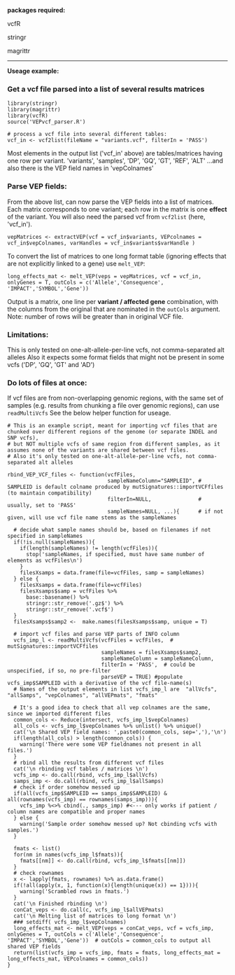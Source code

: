 **packages required:**

vcfR

stringr

magrittr

----

**Useage example:**

### Get a vcf file parsed into a list of several results matrices
```
library(stringr)
library(magrittr)
library(vcfR)
source('VEPvcf_parser.R')

# process a vcf file into several different tables:
vcf_in <- vcf2list(fileName = "variants.vcf", filterIn = 'PASS')
```
Most elements in the output list ('vcf_in' above) are tables/matrices having one row per variant.
'variants', 'samples', 'DP', 'GQ', 'GT', 'REF', 'ALT'
...and also there is the VEP field names in 'vepColnames'

### Parse VEP fields:
From the above list, can now parse the VEP fields into a list of matrices. Each matrix corresponds to one variant; each row in the matrix is one **effect** of the variant.
You will also need the parsed vcf from `vcf2list` (here, 'vcf_in').
```
vepMatrices <- extractVEP(vcf = vcf_in$variants, VEPcolnames = vcf_in$vepColnames, varHandles = vcf_in$variants$varHandle )
```

To convert the list of matrices to one long format table (ignoring effects that are not explicitly linked to a gene) use `melt_VEP`:
```
long_effects_mat <- melt_VEP(veps = vepMatrices, vcf = vcf_in, onlyGenes = T, outCols = c('Allele','Consequence', 'IMPACT','SYMBOL','Gene'))
```

Output is a matrix, one line per **variant / affected gene** combination, with the columns from the original that are nominated in the `outCols` argument.
Note: number of rows will be greater than in original VCF file.

### Limitations:
This is only tested on one-alt-allele-per-line vcfs, not comma-separated alt alleles
Also it expects some format fields that might not be present in some vcfs ('DP', 'GQ', 'GT' and 'AD') 

### Do lots of files at once:

If vcf files are from non-overlapping genomic regions, with the same set of samples (e.g. results from chunking a file over genomic regions), can use `readMultiVcfs`
See the below helper function for useage.


```
# This is an example script, meant for importing vcf files that are chunked over different regions of the genome (or separate INDEL and SNP vcfs), 
# but NOT multiple vcfs of same region from different samples, as it assumes none of the variants are shared between vcf files.
# Also it's only tested on one-alt-allele-per-line vcfs, not comma-separated alt alleles

rbind_VEP_VCF_files <- function(vcfFiles, 
                                sampleNameColumn="SAMPLEID", # SAMPLEID is default colname produced by mutSignatures::importVCFfiles (to maintain compatibility)
                                filterIn=NULL,               # usually, set to 'PASS'
                                sampleNames=NULL, ...){      # if not given, will use vcf file name stems as the sampleNames
  
  # decide what sample names should be, based on filenames if not specified in sampleNames
  if(!is.null(sampleNames)){
    if(length(sampleNames) != length(vcfFiles)){
      stop('sampleNames, if specified, must have same number of elements as vcfFiles\n')
    }
    filesXsamps = data.frame(file=vcfFiles, samp = sampleNames)
  } else {
    filesXsamps = data.frame(file=vcfFiles)
    filesXsamps$samp = vcfFiles %>%
      base::basename() %>%
      stringr::str_remove('.gz$') %>%
      stringr::str_remove('.vcf$')
  }
  filesXsamps$samp2 <-  make.names(filesXsamps$samp, unique = T)
  
  # import vcf files and parse VEP parts of INFO column
  vcfs_imp_l <- readMultiVcfs(vcfFiles = vcfFiles,  # mutSignatures::importVCFfiles
                              sampleNames = filesXsamps$samp2,
                              sampleNameColumn = sampleNameColumn,
                              filterIn = 'PASS',  # could be unspecified, if so, no pre-filter
                              parseVEP = TRUE) #populate vcfs_imp$SAMPLEID with a derivative of the vcf file-name(s)
  # Names of the output elements in list vcfs_imp_l are  "allVcfs", "allSamps", "vepColnames", "allVEPmats", "fmats"  
  
  # It's a good idea to check that all vep colnames are the same, since we imported different files
  common_cols <- Reduce(intersect, vcfs_imp_l$vepColnames)
  all_cols <- vcfs_imp_l$vepColnames %>% unlist() %>% unique()
  cat('\n Shared VEP field names: ',paste0(common_cols, sep=','),'\n')
  if(length(all_cols) > length(common_cols)) {
    warning('There were some VEP fieldnames not present in all files.')
  }
  # rbind all the results from different vcf files
  cat('\n rbinding vcf tables / matrices \n')
  vcfs_imp <- do.call(rbind, vcfs_imp_l$allVcfs)
  samps_imp <- do.call(rbind, vcfs_imp_l$allSamps)
  # check if order somehow messed up
  if(all(vcfs_imp$SAMPLEID == samps_imp$SAMPLEID) & all(rownames(vcfs_imp) == rownames(samps_imp))){
    vcfs_imp %<>% cbind(., samps_imp) #<--- only works if patient / column names are compatible and proper names
  } else {
    warning('Sample order somehow messed up? Not cbinding vcfs with samples.')
  }
  
  fmats <- list()
  for(nm in names(vcfs_imp_l$fmats)){
    fmats[[nm]] <- do.call(rbind, vcfs_imp_l$fmats[[nm]])
  }
  # check rownames
  x <- lapply(fmats, rownames) %>% as.data.frame()
  if(!all(apply(x, 1, function(x){length(unique(x)) == 1}))){
    warning('Scrambled rows in fmats.')
  }
  cat('\n Finished rbinding \n')
  conCat_veps <- do.call(c, vcfs_imp_l$allVEPmats)
  cat('\n Melting list of matrices to long format \n')
  ### setdiff( vcfs_imp_l$vepColnames)
  long_effects_mat <- melt_VEP(veps = conCat_veps, vcf = vcfs_imp, onlyGenes = T, outCols = c('Allele','Consequence', 'IMPACT','SYMBOL','Gene'))  # outCols = common_cols to output all shared VEP fields
  return(list(vcfs_imp = vcfs_imp, fmats = fmats, long_effects_mat = long_effects_mat, VEPcolnames = common_cols))
}
```


